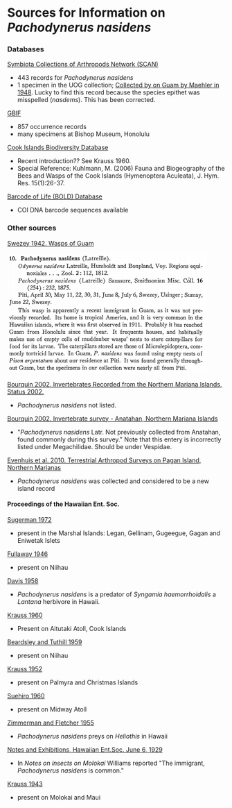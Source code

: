 # Sources for Information on *Pachodynerus nasidens*

### Databases

[Symbiota Collections of Arthropods Network (SCAN)](https://scan-bugs.org/portal/collections/list.php?taxa=Pachodynerus%20nasidens&thes=1&type=1&db=all&page=1)

* 443 records for *Pachodynerus nasidens*
* 1 specimen in the UOG collection; [Collected by on Guam by Maehler in 1948](https://scan-bugs.org/portal/collections/listtabledisplay.php?db=180;&taxa=Pachodynerus). 
Lucky to find this record because the species epithet was misspelled (*nasdems*). This has been corrected.


[GBIF](https://www.gbif.org/occurrence/search?offset=120&q=Pachodynerus%20nasidens&taxon_key=1328213)

* 857 occurrence records
* many specimens at Bishop Museum, Honolulu

[Cook Islands Biodiversity Database](http://cookislands.bishopmuseum.org/results.asp?ebg=pachodynerus&Submit=Search&search=true)

* Recent introduction?? See Krauss 1960.
* Special Reference: Kuhlmann, M. (2006) Fauna and Biogeography of the Bees and Wasps of the Cook Islands (Hymenoptera Aculeata), J. Hym. Res. 15(1):26-37.

[Barcode of Life (BOLD) Database](http://barcodinglife.org/index.php/Taxbrowser_Taxonpage?taxon=Pachodynerus&searchTax=Search+Taxonomy)

* COI DNA barcode sequences available

### Other sources

[Swezey 1942. Wasps of Guam](http://hbs.bishopmuseum.org/pubs-online/pdf/b172p184-187.pdf)

![](pachodynerus.png)

[Bourquin 2002. Invertebrates Recorded from the Northern Mariana Islands, Status 2002.](https://apaseem.org/resources/files/Marianas_inverts_2002(2).doc)

* *Pachodynerus nasidens* not listed.


[Bourquin 2002. Invertebrate survey - Anatahan, Northern Mariana Islands](http://guaminsects.net/doc/misc/Bourquin2002%20Anatahan%20invert%20survey.doc)

* "*Pachodynerus nasidens* Latr.    Not previously collected from Anatahan, found commonly during this survey." Note that this entery is incorrectly listed under Megachilidae. Should be under Vespidae.


[Evenhuis et al. 2010. Terrestrial Arthropod Surveys on Pagan Island, Northern Marianas](http://pbs.bishopmuseum.org/pdf/pagan-report.pdf)

* *Pachodynerus nasidens* was collected and considered to be a new island record


#### Proceedings of the Hawaiian Ent. Soc.

[Sugerman 1972](https://scholarspace.manoa.hawaii.edu/handle/10125/11013)
 
* present in the Marshal Islands: Legan, Gellinam, Gugeegue, Gagan and Eniwetak Islets

[Fullaway 1946](https://scholarspace.manoa.hawaii.edu/bitstream/10125/16155/1/PHES13_051-053.pdf)

* present on Niihau

[Davis 1958](https://scholarspace.manoa.hawaii.edu/bitstream/10125/10796/1/17_62-66.pdf)

* *Pachodynerus nasidens* is a predator of *Syngamia haemorrhoidalis* a *Lantana* herbivore in Hawaii.

[Krauss 1960](https://scholarspace.manoa.hawaii.edu/bitstream/10125/10833/1/17_415-418.pdf)

* Present on Aitutaki Atoll, Cook Islands

[Beardsley and Tuthill 1959](https://scholarspace.manoa.hawaii.edu/bitstream/10125/10795/1/17_56-61.pdf)

* present on Niihau

[Krauss 1952](https://scholarspace.manoa.hawaii.edu/bitstream/10125/14830/1/15%281%29_217-220.pdf)

* present on Palmyra and Christmas Islands

[Suehiro 1960](https://scholarspace.manoa.hawaii.edu/bitstream/10125/10821/1/17_289-298.pdf)

* present on Midway Atoll

[Zimmerman and Fletcher 1955](https://scholarspace.manoa.hawaii.edu/bitstream/10125/14890/1/16%281%29_170-176.pdf)

* *Pachodynerus nasidens* preys on *Heliothis* in Hawaii

[Notes and Exhibitions, Hawaiian Ent.Soc. June 6, 1929](https://scholarspace.manoa.hawaii.edu/bitstream/10125/15792/1/PHES07_331-366_Notes_Exhib_1929.pdf)

* In *Notes on insects on Molokai* Williams reported "The immigrant, *Pachodynerus nasidens* is common."

[Krauss 1943](https://scholarspace.manoa.hawaii.edu/bitstream/10125/16091/1/PHES12_081-094.pdf)

* present on Molokai and Maui



















